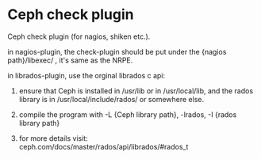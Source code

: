 Ceph check plugin
=================

Ceph check plugin (for nagios, shiken etc.).

in nagios-plugin, the check-plugin should be put under the {nagios path}/libexec/ , it's same as the NRPE.

in librados-plugin, use the orginal librados c api:

1. ensure that Ceph is installed in /usr/lib or in /usr/local/lib, and the rados library is in /usr/local/include/rados/ 
   or somewhere else.

2. compile the program with -L {Ceph library path}, -lrados, -I {rados library path} 
3. for more details visit: ceph.com/docs/master/rados/api/librados/#rados_t
